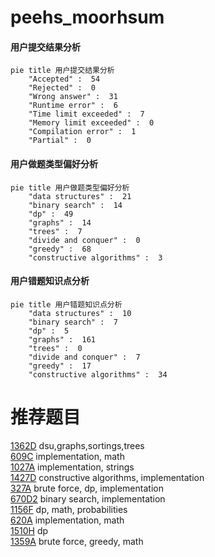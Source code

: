 # peehs_moorhsum

<!-- tabs:start -->



#### **用户提交结果分析**

```mermaid
pie title 用户提交结果分析
    "Accepted" :  54
    "Rejected" :  0
    "Wrong answer" :  31
    "Runtime error" :  6
    "Time limit exceeded" :  7
    "Memory limit exceeded" :  0
    "Compilation error" :  1
    "Partial" :  0
```

#### **用户做题类型偏好分析**

```mermaid
pie title 用户做题类型偏好分析
    "data structures" :  21
    "binary search" :  14
    "dp" :  49
    "graphs" :  14
    "trees" :  7
    "divide and conquer" :  0
    "greedy" :  68
    "constructive algorithms" :  3
```
#### **用户错题知识点分析**

```mermaid
pie title 用户错题知识点分析
    "data structures" :  10
    "binary search" :  7
    "dp" :  5
    "graphs" :  161
    "trees" :  0
    "divide and conquer" :  7
    "greedy" :  17
    "constructive algorithms" :  34
```



<!-- tabs:end -->
# 推荐题目
[1362D](https://codeforces.com/contest/1362/problem/D)		dsu,graphs,sortings,trees		  
[609C](https://codeforces.com/contest/609/problem/C)		implementation,
                        math		  
[1027A](https://codeforces.com/contest/1027/problem/A)		implementation,
                        strings		  
[1427D](https://codeforces.com/contest/1427/problem/D)		constructive algorithms,
                        implementation		  
[327A](https://codeforces.com/contest/327/problem/A)		brute force,
                        dp,
                        implementation		  
[670D2](https://codeforces.com/contest/670D/problem/2)		binary search,
                        implementation		  
[1156F](https://codeforces.com/contest/1156/problem/F)		dp,
                        math,
                        probabilities		  
[620A](https://codeforces.com/contest/620/problem/A)		implementation,
                        math		  
[1510H](https://codeforces.com/contest/1510/problem/H)		dp		  
[1359A](https://codeforces.com/contest/1359/problem/A)		brute force,
                        greedy,
                        math		  
